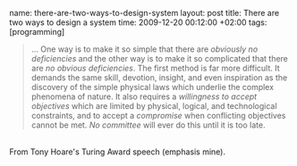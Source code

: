 name: there-are-two-ways-to-design-system
layout: post
title: There are two ways to design a system
time: 2009-12-20 00:12:00 +02:00
tags: [programming]

<blockquote>... One way is to make it so simple that there are <em>obviously no deficiencies</em> and the other way is to make it so complicated that there are <em>no obvious deficiencies</em>. The first method is far more difficult. It demands the same skill, devotion, insight, and even inspiration as the discovery of the simple physical laws which underlie the complex phenomena of nature. It also requires a <em>willingness to accept objectives</em> which are limited by physical, logical, and technological constraints, and to accept a <em>compromise</em> when conflicting objectives cannot be met. <em>No committee</em> will ever do this until it is too late.</blockquote><br />From Tony Hoare's Turing Award speech (emphasis mine).
